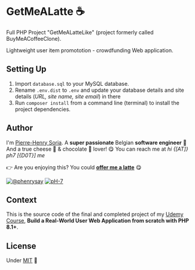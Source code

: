 # GetMeALatte ☕️

Full PHP Project "GetMeALatteLike" (project formerly called BuyMeACoffeeClone).

Lightweight user item promototion - crowdfunding Web application.


## Setting Up

1. Import `database.sql` to your MySQL database.
2. Rename `.env.dist` to `.env` and update your database details and site details (*URL, site name, site email*) in there
3. Run `composer install` from a command line (terminal) to install the project dependencies.


## Author

I'm [Pierre-Henry Soria](https://ph7.me). A **super passionate** Belgian **software engineer** 🤗 And a true cheese 🧀 & chocolate 🍫 lover! 😋 You can reach me at *hi {[AT]} ph7 [{D0T}] me*

️👉 Are you enjoying this? You could **[offer me a latte](https://ko-fi.com/phenry)** 😋

[![@phenrysay](https://img.shields.io/badge/Twitter-1DA1F2?style=for-the-badge&logo=twitter&logoColor=white)](https://twitter.com/phenrysay "Follow Me on Twitter") [![pH-7](https://img.shields.io/badge/GitHub-100000?style=for-the-badge&logo=github&logoColor=white)](https://github.com/pH-7 "Follow Me on GitHub")


## Context

This is the source code of the final and completed project of my [Udemy Course](https://www.udemy.com/course/create-real-world-php-webapp-from-scratch/), **Build a Real-World User Web Application from scratch with PHP 8.1+**.


## License

Under [MIT](https://opensource.org/licenses/MIT) 🎉
